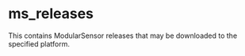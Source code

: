 # ms_releases
This contains ModularSensor releases that may be downloaded to the specified platform.
